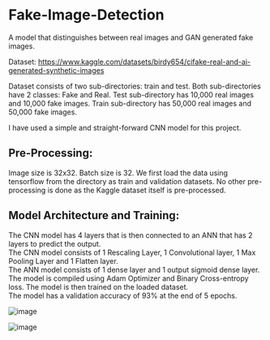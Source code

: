 # Fake-Image-Detection
A model that distinguishes between real images and GAN generated fake images.  

Dataset: https://www.kaggle.com/datasets/birdy654/cifake-real-and-ai-generated-synthetic-images  

Dataset consists of two sub-directories: train and test. Both sub-directories have 2 classes: Fake and Real. Test sub-directory has 10,000 real images and 10,000 fake images. Train sub-directory has 50,000 real images and 50,000 fake images.

I have used a simple and straight-forward CNN model for this project.
## Pre-Processing:
Image size is 32x32. Batch size is 32.
We first load the data using tensorflow from the directory as train and validation datasets. No other pre-processing is done as the Kaggle dataset itself is pre-processed.  

## Model Architecture and Training:
The CNN model has 4 layers that is then connected to an ANN that has 2 layers to predict the output.  
The CNN model consists of 1 Rescaling Layer, 1 Convolutional layer, 1 Max Pooling Layer and 1 Flatten layer.  
The ANN model consists of 1 dense layer and 1 output sigmoid dense layer.  
The model is compiled using Adam Optimizer and Binary Cross-entropy loss. The model is then trained on the loaded dataset.  
The model has a validation accuracy of 93% at the end of 5 epochs.  

![image](https://github.com/Akshath-0406/Fake-Image-Detection/assets/96140050/66a9754b-cf8b-448a-a05e-89f55c20eed5)  

![image](https://github.com/Akshath-0406/Fake-Image-Detection/assets/96140050/560265cf-2703-4b40-8aa8-d9a359a5deb3)
